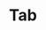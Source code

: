 ---
layout: pattern.njk
key: tab-legacy_fr
title: Tab
parent: components-legacy_fr
image: legacy/overview/tab.webp
keywords: 
order: 240
availablelanguages: 
    - de
    - en
---
